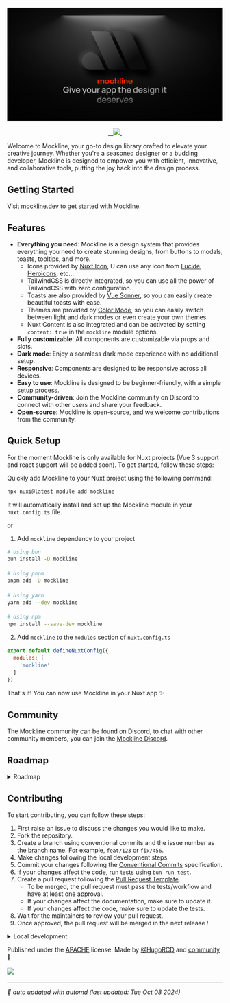 ![Mockline Social Preview](assets/social-preview.jpg)

<p align="center">
  <a aria-label="NPM version" href="https://www.npmjs.com/package/mockline">
    <img alt="" src="https://img.shields.io/npm/v/mockline.svg?style=for-the-badge&labelColor=000000&color=E0E0E0">
  </a>
  <a aria-label="License" href="https://github.com/mockline/mockline/main/LICENSE">
    <img alt="" src="https://img.shields.io/npm/l/mockline.svg?style=for-the-badge&labelColor=000000&color=212121">
    </a>
  <a aria-label="Join the community on Discord" href="https://discord.gg/BkgyMzvJ3p">
    <img alt="" src="https://img.shields.io/badge/Join%20the%20community-F74804.svg?style=for-the-badge&logo=Discord&labelColor=000000&logoWidth=20&logoColor=white">
  </a>
  <a aria-label="Mockline logo" href="https://mockline.dev/">
    <img src="https://img.shields.io/badge/MADE%20WITH%20Mockline-000000.svg?style=for-the-badge&logo=Mockline&labelColor=000000&logoWidth=20&logoColor=white">
  </a>
  <a aria-label="Follow Hugo on Twitter" href="https://twitter.com/HugoRCD__">
    <img alt="" src="https://img.shields.io/twitter/follow/HugoRCD__.svg?style=for-the-badge&labelColor=000000&logo=twitter&label=Follow%20Hugo&logoWidth=20&logoColor=white">
  </a>
</p>

Welcome to Mockline, your go-to design library crafted to elevate your creative journey. Whether you're a seasoned designer or a budding developer, Mockline is designed to empower you with efficient, innovative, and collaborative tools, putting the joy back into the design process.

## Getting Started

Visit [mockline.dev](https://mockline.dev) to get started with Mockline.

## Features

- **Everything you need**: Mockline is a design system that provides everything you need to create stunning designs, from buttons to modals, toasts, tooltips, and more.
  - Icons provided by [Nuxt Icon](https://github.com/nuxt-modules/icon), U can use any icon from [Lucide](https://lucide.dev/), [Heroicons](https://heroicons.com/), etc...
  - TailwindCSS is directly integrated, so you can use all the power of TailwindCSS with zero configuration.
  - Toasts are also provided by [Vue Sonner](https://github.com/xiaoluoboding/vue-sonner), so you can easily create beautiful toasts with ease.
  - Themes are provided by [Color Mode](https://github.com/nuxt-modules/color-mode), so you can easily switch between light and dark modes or even create your own themes.
  - Nuxt Content is also integrated and can be activated by setting `content: true` in the `mockline` module options.
- **Fully customizable**: All components are customizable via props and slots.
- **Dark mode**: Enjoy a seamless dark mode experience with no additional setup.
- **Responsive**: Components are designed to be responsive across all devices.
- **Easy to use**: Mockline is designed to be beginner-friendly, with a simple setup process.
- **Community-driven**: Join the Mockline community on Discord to connect with other users and share your feedback.
- **Open-source**: Mockline is open-source, and we welcome contributions from the community.

## Quick Setup

For the moment Mockline is only available for Nuxt projects (Vue 3 support and react support will be added soon).
To get started, follow these steps:

Quickly add Mockline to your Nuxt project using the following command:
```bash
npx nuxi@latest module add mockline
```
It will automatically install and set up the Mockline module in your `nuxt.config.ts` file.

or

1. Add `mockline` dependency to your project

```bash
# Using bun
bun install -D mockline

# Using pnpm
pnpm add -D mockline

# Using yarn
yarn add --dev mockline

# Using npm
npm install --save-dev mockline
```

2. Add `mockline` to the `modules` section of `nuxt.config.ts`

```js
export default defineNuxtConfig({
  modules: [
    'mockline'
  ]
})
```

That's it! You can now use Mockline in your Nuxt app ✨
## Community

The Mockline community can be found on Discord, to chat with other community members, you can join the [Mockline Discord](https://discord.gg/BkgyMzvJ3p).

## Roadmap


<details>
  <summary>Roadmap</summary>

- Overlays
  - [x] Toast
  - [ ] Modal
  - [ ] Tooltip
  - [ ] Popover
  - [ ] Slideover
- Components
  - [x] Button
  - [x] Icon
  - [ ] Input
  - [ ] Checkbox
  - [ ] Radio
  - [ ] Switch
  - [ ] Select
  - [ ] Textarea
  - [ ] Toggle
  - [ ] Range
  - [ ] Slider
  - [ ] Progress
  - [ ] Rating
  - [ ] Avatar
  - [ ] Badge
  - [ ] Card
  - [ ] Table
  - [ ] Tabs
  - [ ] Breadcrumbs
  - [ ] Pagination
  - [ ] Steps
  - [ ] Tree
  - [ ] Calendar
  - [ ] Datepicker
  - [ ] Timepicker
- Layout
  - [ ] Grid
  - [ ] Flex
  - [ ] Page
  - [ ] Sidebar
  - [ ] Drawer
- Documentation
  - [ ] NavigationTree
  - [ ] Surround
  - [ ] Toc
- Utilities
  - [ ] Typography
- Themes
  - [ ] ThemeToggle
  - [ ] ThemeSwitch

</details>

<!-- automd:fetch url="gh:hugorcd/markdown/main/src/contributions.md" -->

## Contributing
To start contributing, you can follow these steps:

1. First raise an issue to discuss the changes you would like to make.
2. Fork the repository.
3. Create a branch using conventional commits and the issue number as the branch name. For example, `feat/123` or `fix/456`.
4. Make changes following the local development steps.
5. Commit your changes following the [Conventional Commits](https://www.conventionalcommits.org/en/v1.0.0/) specification.
6. If your changes affect the code, run tests using `bun run test`.
7. Create a pull request following the [Pull Request Template](https://github.com/HugoRCD/markdown/blob/main/src/pull_request_template.md).
   - To be merged, the pull request must pass the tests/workflow and have at least one approval.
   - If your changes affect the documentation, make sure to update it.
   - If your changes affect the code, make sure to update the tests.
8. Wait for the maintainers to review your pull request.
9. Once approved, the pull request will be merged in the next release !

<!-- /automd -->

<!-- automd:fetch url="gh:hugorcd/markdown/main/src/local_development.md" -->

<details>
  <summary>Local development</summary>

- Clone this repository
- Install latest LTS version of [Node.js](https://nodejs.org/en/)
- Enable [Corepack](https://github.com/nodejs/corepack) using `corepack enable`
- Install dependencies using `bun install`

</details>

<!-- /automd -->

<!-- automd:contributors license=Apache author=HugoRCD github="mockline/mockline" -->

Published under the [APACHE](https://github.com/mockline/mockline/blob/main/LICENSE) license.
Made by [@HugoRCD](https://github.com/HugoRCD) and [community](https://github.com/mockline/mockline/graphs/contributors) 💛
<br><br>
<a href="https://github.com/mockline/mockline/graphs/contributors">
<img src="https://contrib.rocks/image?repo=mockline/mockline" />
</a>

<!-- /automd -->

<!-- automd:with-automd lastUpdate -->

---

_🤖 auto updated with [automd](https://automd.unjs.io) (last updated: Tue Oct 08 2024)_

<!-- /automd -->
